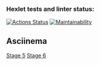 ### Hexlet tests and linter status:
[![Actions Status](https://github.com/d1z3d/java-project-61/actions/workflows/hexlet-check.yml/badge.svg)](https://github.com/d1z3d/java-project-61/actions) [![Maintainability](https://api.codeclimate.com/v1/badges/c6772354598f92e01279/maintainability)](https://codeclimate.com/github/d1z3d/java-project-61/maintainability)

## Asciinema
[Stage 5](https://asciinema.org/a/YyrpQ3MGtMsKrdczgwKC1HlGr)
[Stage 6](https://asciinema.org/a/WhzUpJN1N49osCvTHJvkiFME6)

